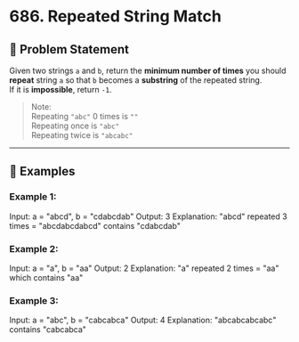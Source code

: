 # 686. Repeated String Match

## 🧩 Problem Statement

Given two strings `a` and `b`, return the **minimum number of times** you should **repeat** string `a` so that `b` becomes a **substring** of the repeated string.  
If it is **impossible**, return `-1`.

> Note:  
> Repeating `"abc"` 0 times is `""`  
> Repeating once is `"abc"`  
> Repeating twice is `"abcabc"`

---

## 🧠 Examples

### Example 1:
Input: a = "abcd", b = "cdabcdab"
Output: 3
Explanation: "abcd" repeated 3 times = "abcdabcdabcd" contains "cdabcdab"



### Example 2:
Input: a = "a", b = "aa"
Output: 2
Explanation: "a" repeated 2 times = "aa" which contains "aa"


### Example 3:
Input: a = "abc", b = "cabcabca"
Output: 4
Explanation: "abcabcabcabc" contains "cabcabca"